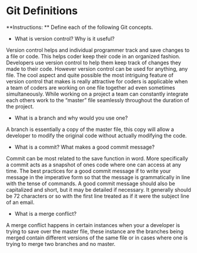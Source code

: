 # Git Definitions

**Instructions: ** Define each of the following Git concepts.

* What is version control?  Why is it useful?

Version control helps and individual programmer track and save changes to a file or code. This helps coder keep their code in an organized fashion. Developers use version control to help them keep track of changes they made to their code. However version control can be used for anything, any file. The cool aspect and quite possible the most intriguing feature of version control that makes is really attractive for coders is applicable when a team of coders are working on one file together ad even sometimes simultaneously.  While working on a project a team can constantly integrate each others work to the “master” file seamlessly throughout the duration of the project.

* What is a branch and why would you use one?

A branch is essentially a copy of the master file, this copy will allow a developer to modify the original code without actually modifying the code.

* What is a commit? What makes a good commit message?

Commit can be most related to the save function in word. More specifically a commit acts as a snapshot of ones code where one can access at any time. The best practices for a good commit message if to write your message in the imperative form so that the message is grammatically in line with the tense of commands. A good commit message should also be capitalized and short, but it may be detailed if necessary. It generally should be 72 characters or so with the first line treated as if it were the subject line of an email.

* What is a merge conflict?

A merge conflict happens in certain instances when your a developer is trying to save over the master file, these instance are the branches being merged contain different versions of the same file or in cases where one is trying to merge two branches and no master.